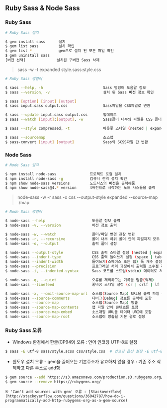 ## Ruby Sass & Node Sass

### Ruby Sass

```sh
# Ruby Sass 설치

$ gem install sass		설치
$ gem list sass			설치 확인
$ gem list *			gem으로 설치 된 모든 파일 확인
$ gem uninstall sass
[버전 선택] 			 설치된 구버전 Sass 삭제
```

> sass -w -t expanded style.sass:style.css

```sh
# Ruby Sass 명령어

$ sass --help, -h 							Sass 명령어 도움말 정보
$ sass --version, -v 						설치 된 Sass 버전 정보 확인

$ sass [option] [input] [output]
$ sass input.sass output.css 				Sass파일을 CSS파일로 변환

$ sass --update input.sass output.css 		업데이트
$ sass --watch [input]:[output], -w 		Sass폴더 내부의 파일을 CSS 폴더 내부에 변환/저장하고 관찰함(중지: Ctrl+C)

$ sass --style compressed, -t 				아웃풋 스타일 (nested | expanded | compact | compressed)

$ sass --sourcemap							소스맵
$ sass-convert [input] [output] 			Sass와 SCSS파일 간 변환
```

### Node Sass

```sh
# Node Sass 설치

$ npm install node-sass				  프로젝트 로컬 설치
$ npm install node-sass -g			  컴퓨터 전역 설치 확인
$ npm show node-sass versions		  노드사스의 버전을 출력해줌
$ npm show node-sass@4.* version	  4버전으로 시작하는 노드 사스들을 출력
```

> node-sass -w -r sass -o css --output-style expanded --source-map ./map

```sh
# Node Sass 명령어

$ node-sass --help                     도움말 정보 출력
$ node-sass -v, --version              버전 정보 출력

$ node-sass -w, --watch                폴더/파일 변경 관찰 변환
$ node-sass -r, --recursive            폴더 내부 하위 폴더 안의 파일까지 모두 변환
$ node-sass -o, --output               출력 폴더 설정

$ node-sass --output-style             CSS 출력 스타일 설정 (nested | expanded | compact | compressed)
$ node-sass --indent-type              CSS 출력 들여쓰기 설정 (space | tab)
$ node-sass --indent-width             들여쓰기(스페이스 또는 탭) 폭 개수 설정 (MAX: 10)
$ node-sass --precision                프로그래밍 처리 과정에서 출력될 소수점 자리 수 설정
$ node-sass -i, --indented-syntax      Sass 코드를 스트림(stdin) 데이터로 처리 (vs scss)

$ node-sass -q, --quiet                오류를 제외하고는 기록을 멈춤(억제)
$ node-sass --linefeed                 줄바꿈 스타일 설정 (cr | crlf | lf | lfcr)

$ node-sass -x, --omit-source-map-url  소스맵(Source Map) URL을 출력 파일 주석으로 설정 안함
$ node-sass --source-comments          디버그(Debug) 정보를 출력에 포함
$ node-sass --source-map               소스맵(Source Map) 방출
$ node-sass --source-map-contents      맵 파일 안에 콘텐츠를 포함
$ node-sass --source-map-embed         소스매핑 URL을 데이터 URI에 포함
$ node-sass --source-map-root          소스맵이 방출될 기본 경로 설정
```

### Ruby Sass 오류

* Windows 환경에서 한글(CP949) 오류 : 언어 인코딩 UTF-8로 설정 

```sh
$ sass -E utf-8 sass/style.scss css/style.css  # 인코딩 옵션 설정 -E utf-8
```

* 윈도우 설치 오류 - gem을 끌어오는 기본주소가 유효하지 않을 경우 : 
기존 주소 삭제하고 다른 주소로 add함

```sh
$ gem source --add https://s3.amazonaws.com/production.s3.rubygems.org/
$ gem source --remove https://rubygems.org/
```
	※ 'Can't add sources with gem' 오류 : [Stackoverflow](http://stackoverflow.com/questions/36042787/how-do-i-programmatically-add-http-rubygems-org-as-a-gem-source)